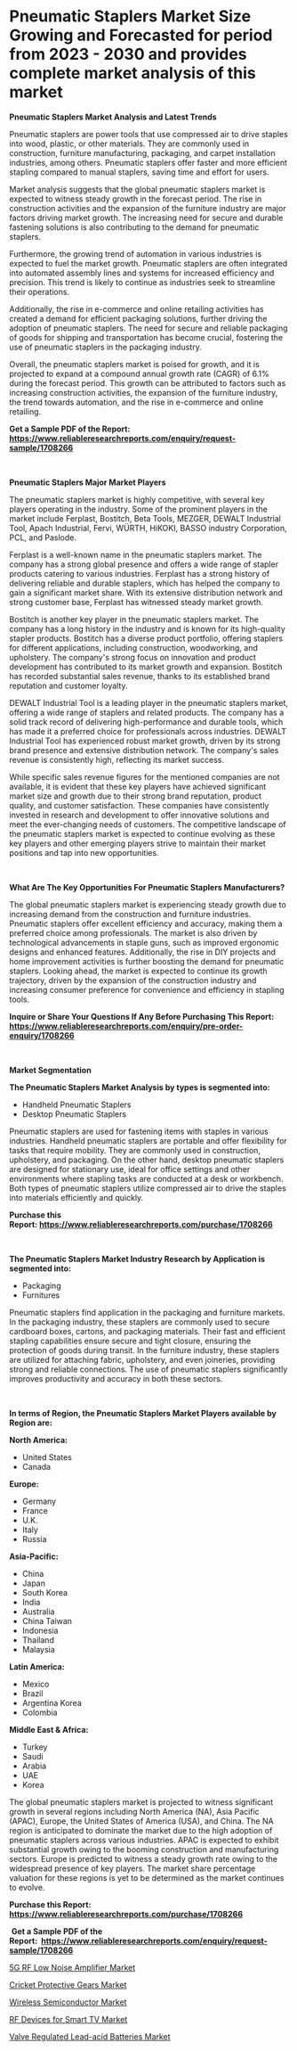 <p><h1>Pneumatic Staplers Market Size Growing and Forecasted for period from 2023 - 2030 and provides complete market analysis of this market</h1></p><p><strong>Pneumatic Staplers Market Analysis and Latest Trends</strong></p>
<p><p>Pneumatic staplers are power tools that use compressed air to drive staples into wood, plastic, or other materials. They are commonly used in construction, furniture manufacturing, packaging, and carpet installation industries, among others. Pneumatic staplers offer faster and more efficient stapling compared to manual staplers, saving time and effort for users.</p><p>Market analysis suggests that the global pneumatic staplers market is expected to witness steady growth in the forecast period. The rise in construction activities and the expansion of the furniture industry are major factors driving market growth. The increasing need for secure and durable fastening solutions is also contributing to the demand for pneumatic staplers.</p><p>Furthermore, the growing trend of automation in various industries is expected to fuel the market growth. Pneumatic staplers are often integrated into automated assembly lines and systems for increased efficiency and precision. This trend is likely to continue as industries seek to streamline their operations.</p><p>Additionally, the rise in e-commerce and online retailing activities has created a demand for efficient packaging solutions, further driving the adoption of pneumatic staplers. The need for secure and reliable packaging of goods for shipping and transportation has become crucial, fostering the use of pneumatic staplers in the packaging industry.</p><p>Overall, the pneumatic staplers market is poised for growth, and it is projected to expand at a compound annual growth rate (CAGR) of 6.1% during the forecast period. This growth can be attributed to factors such as increasing construction activities, the expansion of the furniture industry, the trend towards automation, and the rise in e-commerce and online retailing.</p></p>
<p><strong>Get a Sample PDF of the Report:&nbsp; <a href="https://www.reliableresearchreports.com/enquiry/request-sample/1708266">https://www.reliableresearchreports.com/enquiry/request-sample/1708266</a></strong></p>
<p>&nbsp;</p>
<p><strong>Pneumatic Staplers Major Market Players</strong></p>
<p><p>The pneumatic staplers market is highly competitive, with several key players operating in the industry. Some of the prominent players in the market include Ferplast, Bostitch, Beta Tools, MEZGER, DEWALT Industrial Tool, Apach Industrial, Fervi, WÜRTH, HiKOKI, BASSO industry Corporation, PCL, and Paslode.</p><p>Ferplast is a well-known name in the pneumatic staplers market. The company has a strong global presence and offers a wide range of stapler products catering to various industries. Ferplast has a strong history of delivering reliable and durable staplers, which has helped the company to gain a significant market share. With its extensive distribution network and strong customer base, Ferplast has witnessed steady market growth.</p><p>Bostitch is another key player in the pneumatic staplers market. The company has a long history in the industry and is known for its high-quality stapler products. Bostitch has a diverse product portfolio, offering staplers for different applications, including construction, woodworking, and upholstery. The company's strong focus on innovation and product development has contributed to its market growth and expansion. Bostitch has recorded substantial sales revenue, thanks to its established brand reputation and customer loyalty.</p><p>DEWALT Industrial Tool is a leading player in the pneumatic staplers market, offering a wide range of staplers and related products. The company has a solid track record of delivering high-performance and durable tools, which has made it a preferred choice for professionals across industries. DEWALT Industrial Tool has experienced robust market growth, driven by its strong brand presence and extensive distribution network. The company's sales revenue is consistently high, reflecting its market success.</p><p>While specific sales revenue figures for the mentioned companies are not available, it is evident that these key players have achieved significant market size and growth due to their strong brand reputation, product quality, and customer satisfaction. These companies have consistently invested in research and development to offer innovative solutions and meet the ever-changing needs of customers. The competitive landscape of the pneumatic staplers market is expected to continue evolving as these key players and other emerging players strive to maintain their market positions and tap into new opportunities.</p></p>
<p>&nbsp;</p>
<p><strong>What Are The Key Opportunities For Pneumatic Staplers Manufacturers?</strong></p>
<p><p>The global pneumatic staplers market is experiencing steady growth due to increasing demand from the construction and furniture industries. Pneumatic staplers offer excellent efficiency and accuracy, making them a preferred choice among professionals. The market is also driven by technological advancements in staple guns, such as improved ergonomic designs and enhanced features. Additionally, the rise in DIY projects and home improvement activities is further boosting the demand for pneumatic staplers. Looking ahead, the market is expected to continue its growth trajectory, driven by the expansion of the construction industry and increasing consumer preference for convenience and efficiency in stapling tools.</p></p>
<p><strong>Inquire or Share Your Questions If Any Before Purchasing This Report: <a href="https://www.reliableresearchreports.com/enquiry/pre-order-enquiry/1708266">https://www.reliableresearchreports.com/enquiry/pre-order-enquiry/1708266</a></strong></p>
<p>&nbsp;</p>
<p><strong>Market Segmentation</strong></p>
<p><strong>The Pneumatic Staplers Market Analysis by types is segmented into:</strong></p>
<p><ul><li>Handheld Pneumatic Staplers</li><li>Desktop Pneumatic Staplers</li></ul></p>
<p><p>Pneumatic staplers are used for fastening items with staples in various industries. Handheld pneumatic staplers are portable and offer flexibility for tasks that require mobility. They are commonly used in construction, upholstery, and packaging. On the other hand, desktop pneumatic staplers are designed for stationary use, ideal for office settings and other environments where stapling tasks are conducted at a desk or workbench. Both types of pneumatic staplers utilize compressed air to drive the staples into materials efficiently and quickly.</p></p>
<p><strong>Purchase this Report:&nbsp;<a href="https://www.reliableresearchreports.com/purchase/1708266">https://www.reliableresearchreports.com/purchase/1708266</a></strong></p>
<p>&nbsp;</p>
<p><strong>The Pneumatic Staplers Market Industry Research by Application is segmented into:</strong></p>
<p><ul><li>Packaging</li><li>Furnitures</li></ul></p>
<p><p>Pneumatic staplers find application in the packaging and furniture markets. In the packaging industry, these staplers are commonly used to secure cardboard boxes, cartons, and packaging materials. Their fast and efficient stapling capabilities ensure secure and tight closure, ensuring the protection of goods during transit. In the furniture industry, these staplers are utilized for attaching fabric, upholstery, and even joineries, providing strong and reliable connections. The use of pneumatic staplers significantly improves productivity and accuracy in both these sectors.</p></p>
<p>&nbsp;</p>
<p><strong>In terms of Region, the Pneumatic Staplers Market Players available by Region are:</strong></p>
<p>
    <p> <strong> North America: </strong>
        <ul>
            <li>United States</li>
            <li>Canada</li>
        </ul>
        </p> 
    <p> <strong> Europe: </strong>
        <ul>
            <li>Germany</li>
            <li>France</li>
            <li>U.K.</li>
            <li>Italy</li>
            <li>Russia</li>
        </ul>
        </p> 
    <p> <strong> Asia-Pacific: </strong>
        <ul>
            <li>China</li>
            <li>Japan</li>
            <li>South Korea</li>
            <li>India</li>
            <li>Australia</li>
            <li>China Taiwan</li>
            <li>Indonesia</li>
            <li>Thailand</li>
            <li>Malaysia</li>
        </ul>
        </p> 
    <p> <strong> Latin America: </strong>
        <ul>
            <li>Mexico</li>
            <li>Brazil</li>
            <li>Argentina Korea</li>
            <li>Colombia</li>
        </ul>
        </p> 
    <p> <strong> Middle East & Africa: </strong>
        <ul>
            <li>Turkey</li>
            <li>Saudi</li>
            <li>Arabia</li>
            <li>UAE</li>
            <li>Korea</li>
        </ul>
    </p>
    </p>
<p><p>The global pneumatic staplers market is projected to witness significant growth in several regions including North America (NA), Asia Pacific (APAC), Europe, the United States of America (USA), and China. The NA region is anticipated to dominate the market due to the high adoption of pneumatic staplers across various industries. APAC is expected to exhibit substantial growth owing to the booming construction and manufacturing sectors. Europe is predicted to witness a steady growth rate owing to the widespread presence of key players. The market share percentage valuation for these regions is yet to be determined as the market continues to evolve.</p></p>
<p><strong>Purchase this Report: <a href="https://www.reliableresearchreports.com/purchase/1708266">https://www.reliableresearchreports.com/purchase/1708266</a></strong></p>
<p>&nbsp;<strong>Get a Sample PDF of the Report:&nbsp;&nbsp;<a href="https://www.reliableresearchreports.com/enquiry/request-sample/1708266">https://www.reliableresearchreports.com/enquiry/request-sample/1708266</a></strong></p>
<p><strong></strong></p>
<p><p><a href="https://www.linkedin.com/pulse/decoding-5g-rf-low-noise-amplifier-market-deep-dive-latest/">5G RF Low Noise Amplifier Market</a></p><p><a href="https://medium.com/@darrensipes2023/cricket-protective-gears-market-analysis-its-cagr-market-segmentation-and-global-industry-70e43b178602">Cricket Protective Gears Market</a></p><p><a href="https://www.linkedin.com/pulse/wireless-semiconductor-market-research-report-provides-thorough/">Wireless Semiconductor Market</a></p><p><a href="https://www.linkedin.com/pulse/rf-devices-smart-tv-market-challenges-opportunities-growth/">RF Devices for Smart TV Market</a></p><p><a href="https://medium.com/@sanjoy753352/valve-regulated-lead-acid-batteries-market-exploring-market-share-market-trends-and-future-8d16eb0c8ef6">Valve Regulated Lead-acid Batteries Market</a></p></p>